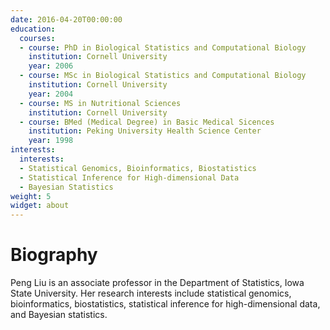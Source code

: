 ```yaml
---
date: 2016-04-20T00:00:00
education:
  courses:
  - course: PhD in Biological Statistics and Computational Biology
    institution: Cornell University
    year: 2006
  - course: MSc in Biological Statistics and Computational Biology
    institution: Cornell University
    year: 2004
  - course: MS in Nutritional Sciences
    institution: Cornell University
  - course: BMed (Medical Degree) in Basic Medical Sicences
    institution: Peking University Health Science Center
    year: 1998
interests:
  interests:
  - Statistical Genomics, Bioinformatics, Biostatistics
  - Statistical Inference for High-dimensional Data
  - Bayesian Statistics
weight: 5
widget: about
---
```


# Biography

Peng Liu is an associate professor in the Department of Statistics, Iowa State University. Her research interests include statistical genomics, bioinformatics, biostatistics, statistical inference for high-dimensional data, and Bayesian statistics.
